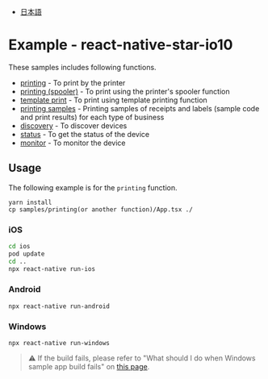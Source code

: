 - [日本語](docs/README_JP.md)

# Example - react-native-star-io10

These samples includes following functions.

* [printing](samples/printing/App.tsx) - To print by the printer
* [printing (spooler)](samples/printing_spooler/App.tsx) - To print using the printer's spooler function
* [template print](samples/template_print/App.tsx) - To print using template printing function
* [printing samples](samples/printing_samples/README.md) - Printing samples of receipts and labels (sample code and print results) for each type of business
* [discovery](samples/discovery/App.tsx) - To discover devices
* [status](samples/status/App.tsx) - To get the status of the device
* [monitor](samples/monitor/App.tsx) - To monitor the device

## Usage

The following example is for the `printing` function.

```
yarn install
cp samples/printing(or another function)/App.tsx ./
```

### iOS

```bash
cd ios
pod update
cd ..
npx react-native run-ios
```

### Android

```
npx react-native run-android
```

### Windows

```
npx react-native run-windows
```

> :warning: If the build fails, please refer to "What should I do when Windows sample app build fails" on [this page](https://www.star-m.jp/products/s_print/sdk/react-native-star-io10/manual/en/qanda.html).